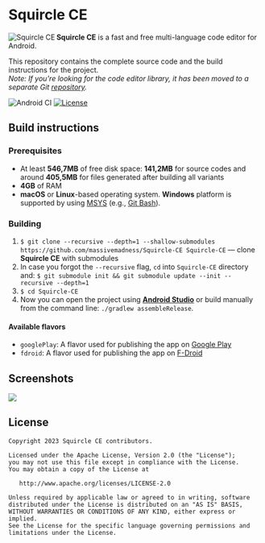 # Squircle CE

<img src="https://raw.githubusercontent.com/massivemadness/Squircle-CE/develop/.github/images/repository-icon.png" alt="Squircle CE" align="left">

<b>Squircle CE</b> is a fast and free multi-language code editor for Android.

This repository contains the complete source code and the build instructions for the project.  
_Note: If you're looking for the code editor library, it has been moved to a separate Git [repository](https://github.com/massivemadness/EditorKit)._

![Android CI](https://github.com/massivemadness/Squircle-CE/workflows/Android%20CI/badge.svg) [![License](https://img.shields.io/badge/License-Apache%202.0-blue.svg)](https://opensource.org/licenses/Apache-2.0)

## Build instructions

### Prerequisites

* At least **546,7MB** of free disk space: **141,2MB** for source codes and around **405,5MB** for
  files generated after building all variants
* **4GB** of RAM
* **macOS** or **Linux**-based operating system. **Windows** platform is supported by
  using [MSYS](https://www.msys2.org/) (e.g., [Git Bash](https://gitforwindows.org/)).

### Building

1. `$ git clone --recursive --depth=1 --shallow-submodules https://github.com/massivemadness/Squircle-CE Squircle-CE`
   — clone **Squircle CE** with submodules
2. In case you forgot the `--recursive` flag, `cd` into `Squircle-CE` directory
   and: `$ git submodule init && git submodule update --init --recursive --depth=1`
3. `$ cd Squircle-CE`
4. Now you can open the project using **[Android Studio](https://developer.android.com/studio/)** or
   build manually from the command line: `./gradlew assembleRelease`.

#### Available flavors

* `googlePlay`: A flavor used for publishing the app
  on [Google Play](https://play.google.com/store/apps/details?id=com.blacksquircle.ui)
* `fdroid`: A flavor used for publishing the app
  on [F-Droid](https://f-droid.org/packages/com.blacksquircle.ui/)

## Screenshots

<img src="https://raw.githubusercontent.com/massivemadness/Squircle-CE/master/.github/images/repository-screenshots.png">

## License

```
Copyright 2023 Squircle CE contributors.

Licensed under the Apache License, Version 2.0 (the "License");
you may not use this file except in compliance with the License.
You may obtain a copy of the License at

   http://www.apache.org/licenses/LICENSE-2.0

Unless required by applicable law or agreed to in writing, software
distributed under the License is distributed on an "AS IS" BASIS,
WITHOUT WARRANTIES OR CONDITIONS OF ANY KIND, either express or implied.
See the License for the specific language governing permissions and
limitations under the License.
```
